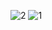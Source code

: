 ![2](https://user-images.githubusercontent.com/81034032/190472330-1b9b4e07-1935-48a5-9ca4-6f1228c5b4c9.jpg)
![1](https://user-images.githubusercontent.com/81034032/190224166-eec1b2ac-6435-4cd2-9553-78a26855ad00.jpg)
